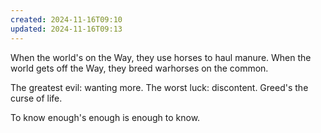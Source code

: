 ```yaml
---
created: 2024-11-16T09:10
updated: 2024-11-16T09:13
---
```



When the world's on the Way,
they use horses to haul manure.
When the world gets off the Way,
they breed warhorses on the common.

The greatest evil: wanting more.
The worst luck: discontent.
Greed's the curse of life.

To know enough's enough
is enough to know.



